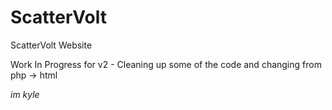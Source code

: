 # ScatterVolt
ScatterVolt Website


Work In Progress for v2 - Cleaning up some of the code and changing from php -> html

<i>im kyle</i>
